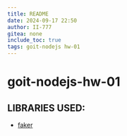 ```yaml
---
title: README
date: 2024-09-17 22:50
author: II-777
gitea: none
include_toc: true
tags: goit-nodejs hw-01
---
```


# goit-nodejs-hw-01
## LIBRARIES USED:
- [faker](https://www.npmjs.com/package/@faker-js/faker)
